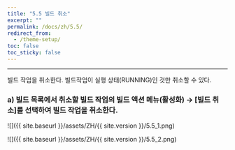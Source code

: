 ```yaml
---
title: "5.5 빌드 취소"
excerpt: ""
permalink: /docs/zh/5.5/
redirect_from:
  - /theme-setup/
toc: false
toc_sticky: false
---
```


---
빌드 작업을 취소한다. 빌드작업이 실행 상태(RUNNING)인 것만 취소할 수 있다.

### a\) 빌드 목록에서 취소할 빌드 작업의 빌드 액션 메뉴\(활성화\) → [빌드 취소]를 선택하여 빌드 작업을 취소한다.

![]({{ site.baseurl }}/assets/ZH/{{ site.version }}/5.5_1.png)

![]({{ site.baseurl }}/assets/ZH/{{ site.version }}/5.5_2.png)
